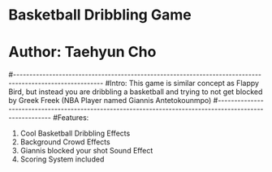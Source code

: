 # Basketball Dribbling Game
# Author: Taehyun Cho
#---------------------------------------------------------------------------------------------------------
#Intro: 
This game is similar concept as Flappy Bird, but instead you are dribbling a basketball and trying to not get blocked by Greek Freek (NBA Player named Giannis Antetokounmpo)
#---------------------------------------------------------------------------------------------------------
#Features:
1) Cool Basketball Dribbling Effects
2) Background Crowd Effects
3) Giannis blocked your shot Sound Effect
4) Scoring System included

